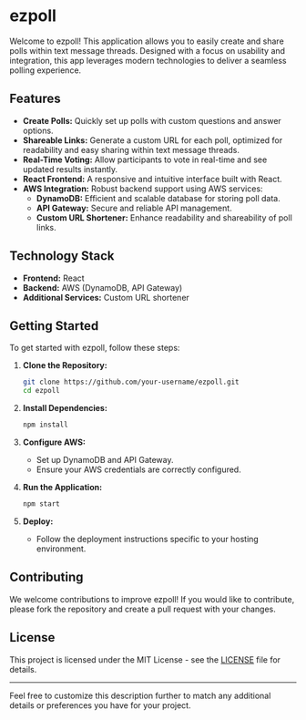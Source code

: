 # ezpoll

Welcome to ezpoll! This application allows you to easily create and share polls within text message threads. Designed with a focus on usability and integration, this app leverages modern technologies to deliver a seamless polling experience.

## Features

- **Create Polls:** Quickly set up polls with custom questions and answer options.
- **Shareable Links:** Generate a custom URL for each poll, optimized for readability and easy sharing within text message threads.
- **Real-Time Voting:** Allow participants to vote in real-time and see updated results instantly.
- **React Frontend:** A responsive and intuitive interface built with React.
- **AWS Integration:** Robust backend support using AWS services:
  - **DynamoDB:** Efficient and scalable database for storing poll data.
  - **API Gateway:** Secure and reliable API management.
  - **Custom URL Shortener:** Enhance readability and shareability of poll links.

## Technology Stack

- **Frontend:** React
- **Backend:** AWS (DynamoDB, API Gateway)
- **Additional Services:** Custom URL shortener

## Getting Started

To get started with ezpoll, follow these steps:

1. **Clone the Repository:**
    ```bash
    git clone https://github.com/your-username/ezpoll.git
    cd ezpoll
    ```

2. **Install Dependencies:**
    ```bash
    npm install
    ```

3. **Configure AWS:**
    - Set up DynamoDB and API Gateway.
    - Ensure your AWS credentials are correctly configured.

4. **Run the Application:**
    ```bash
    npm start
    ```

5. **Deploy:**
    - Follow the deployment instructions specific to your hosting environment.

## Contributing

We welcome contributions to improve ezpoll! If you would like to contribute, please fork the repository and create a pull request with your changes. 

## License

This project is licensed under the MIT License - see the [LICENSE](LICENSE) file for details.

---

Feel free to customize this description further to match any additional details or preferences you have for your project.